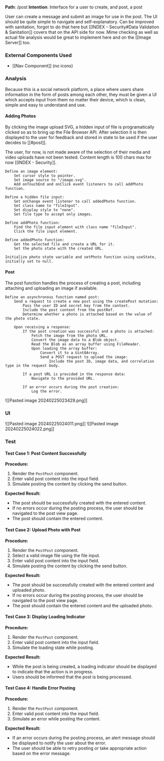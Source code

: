 
__Path__: /post
__Intention__: Interface for a user to create, and post, a post


User can create a message and submit an image for use in the post. The UI should be quite simple to navigate and self-explanatory. Can be improved with sanitation, forgot to do that here but [[INDEX - Security#Data Validation & Sanitation]] covers that on the API side for now. Mime checking as well as actual file analysis would be great to implement here and on the [[Image Server]] too.


### External Components Used

- [[Nav Component]] (no icons)


### Analysis

Because this is a social network platform, a place where users share information in the form of posts among each other, they must be given a UI which accepts input from them no matter their device, which is clean, simple and easy to understand and use.

#### Adding Photos

By clicking the image upload SVG, a hidden input of file is programatically clicked so as to bring up the File Browser API. After selection it is then displayed to the user for feedback and stored in state to be used if the user decides to [[#post]].

The user, for now, is not made aware of the selection of their media and video uploads have not been tested. Content length is 100 chars max for now [[INDEX - Security]].

```
Define an image element:
    Set cursor style to pointer.
    Set image source to "/image.svg".
    Add onTouchEnd and onClick event listeners to call addPhoto function.
    
Define a hidden file input:
    Set onChange event listener to call addedPhoto function.
    Set class name to "fileInput".
    Set display style to "none".
    Set file type to accept only images.

Define addPhoto function:
    Find the file input element with class name "fileInput".
    Click the file input element.

Define addedPhoto function:
    Get the selected file and create a URL for it.
    Set the photo state with the created URL.

Initialize photo state variable and setPhoto function using useState, initially set to null.
```


#### Post

The post function handles the process of creating a post, including attaching and uploading an image if available.

```
Define an asynchronous function named post:
    Send a request to create a new post using the createPost mutation:
        Pass the user ID and secret key from the context.
        Include the post content from the postRef.
        Determine whether a photo is attached based on the value of the photo state.

    Upon receiving a response:
        If the post creation was successful and a photo is attached:
            Fetch the image from the photo URL.
            Convert the image data to a Blob object.
            Read the Blob as an array buffer using FileReader.
            Upon loading the array buffer:
                Convert it to a Uint8Array.
                Send a POST request to upload the image:
                    Include the post ID, image data, and correlation type in the request body.
        
        If a post URL is provided in the response data:
            Navigate to the provided URL.

        If an error occurs during the post creation:
            Log the error.
```

![[Pasted image 20240225023429.png]]


### UI

![[Pasted image 20240225024011.png]]
![[Pasted image 20240225024022.png]]


### Test

#### Test Case 1: Post Content Successfully

**Procedure:**
1. Render the `PostPost` component.
2. Enter valid post content into the input field.
3. Simulate posting the content by clicking the send button.

**Expected Result:**
- The post should be successfully created with the entered content.
- If no errors occur during the posting process, the user should be navigated to the post view page.
- The post should contain the entered content.

#### Test Case 2: Upload Photo with Post

**Procedure:**
1. Render the `PostPost` component.
2. Select a valid image file using the file input.
3. Enter valid post content into the input field.
4. Simulate posting the content by clicking the send button.

**Expected Result:**
- The post should be successfully created with the entered content and uploaded photo.
- If no errors occur during the posting process, the user should be navigated to the post view page.
- The post should contain the entered content and the uploaded photo.

#### Test Case 3: Display Loading Indicator

**Procedure:**
1. Render the `PostPost` component.
2. Enter valid post content into the input field.
3. Simulate the loading state while posting.

**Expected Result:**
- While the post is being created, a loading indicator should be displayed to indicate that the action is in progress.
- Users should be informed that the post is being processed.

#### Test Case 4: Handle Error Posting

**Procedure:**
1. Render the `PostPost` component.
2. Enter valid post content into the input field.
3. Simulate an error while posting the content.

**Expected Result:**
- If an error occurs during the posting process, an alert message should be displayed to notify the user about the error.
- The user should be able to retry posting or take appropriate action based on the error message.
